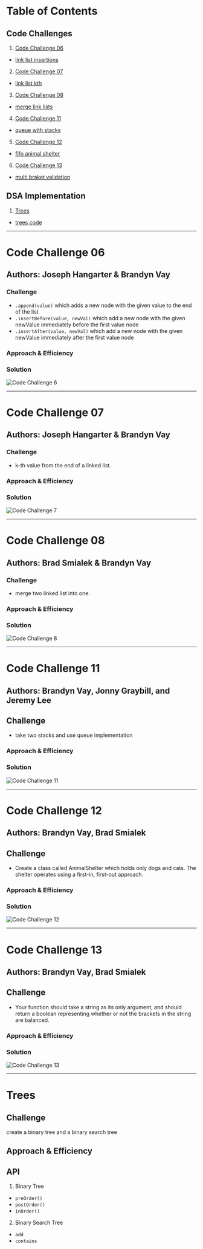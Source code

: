 # Table of Contents
## Code Challenges
1. [Code Challenge 06](#Code-Challenge-06)
  * [link list insertions](https://github.com/KlNGU/data-structures-and-algorithms/tree/master/code%20challenges/Data-Structures/linked-list)
2. [Code Challenge 07](#Code-Challenge-07)
  * [link list kth](https://github.com/KlNGU/data-structures-and-algorithms/tree/master/code%20challenges/Data-Structures/linked-list)
3. [Code Challenge 08](#Code-Challenge-08)
  * [merge link lists](https://github.com/KlNGU/data-structures-and-algorithms/blob/master/code%20challenges/Data-Structures/ll-merge/ll-merge.js)
4. [Code Challenge 11](#Code-Challenge-11)
  * [queue with stacks](https://github.com/KlNGU/data-structures-and-algorithms/blob/master/code%20challenges/queueWithStacks/queue-with-stacks.js)
5. [Code Challenge 12](#Code-Challenge-12)
  * [fifo animal shelter](https://github.com/KlNGU/data-structures-and-algorithms/blob/master/code%20challenges/fifoAnimalShelter/fifo-animal-shelter.js)
6. [Code Challenge 13](#Code-Challenge-13)
  * [multi braket validation](https://github.com/KlNGU/data-structures-and-algorithms/blob/master/code%20challenges/multiBracketValidation/multi-bracket-validation.js)
## DSA Implementation
1. [Trees](#trees)
  * [trees code](https://github.com/KlNGU/data-structures-and-algorithms/blob/master/data-structures/tree/tree.js)

---

# Code Challenge 06

## Authors: Joseph Hangarter & Brandyn Vay

### Challenge
* `.append(value)` which adds a new node with the given value to the end of the list
* `.insertBefore(value, newVal)` which add a new node with the given newValue immediately before the first value node
* `.insertAfter(value, newVal)` which add a new node with the given newValue immediately after the first value node

### Approach & Efficiency

### Solution
![Code Challenge 6](./assets/whiteboard-img/Code-Challenge-06.JPG)

---

# Code Challenge 07

## Authors: Joseph Hangarter & Brandyn Vay

### Challenge
* k-th value from the end of a linked list.

### Approach & Efficiency

### Solution
![Code Challenge 7](./assets/whiteboard-img/Code-Challenge-07.jpeg)

---

# Code Challenge 08

## Authors: Brad Smialek & Brandyn Vay

### Challenge
* merge two linked list into one.

### Approach & Efficiency

### Solution
![Code Challenge 8](./assets/whiteboard-img/Code-Challenge-08.JPG)

---

# Code Challenge 11

## Authors: Brandyn Vay, Jonny Graybill, and Jeremy Lee

## Challenge
  * take two stacks and use queue implementation
  
### Approach & Efficiency

### Solution
![Code Challenge 11](./assets/whiteboard-img/code-challenge-11.jpeg)

---

# Code Challenge 12

## Authors: Brandyn Vay, Brad Smialek

## Challenge
  * Create a class called AnimalShelter which holds only dogs and cats. The shelter operates using a first-in, first-out approach.
  
### Approach & Efficiency

### Solution
![Code Challenge 12](./assets/whiteboard-img/code-challenge-12.jpeg)

---

# Code Challenge 13

## Authors: Brandyn Vay, Brad Smialek

## Challenge
  * Your function should take a string as its only argument, and should return a boolean representing whether or not the brackets in the string are balanced.
  
### Approach & Efficiency

### Solution
![Code Challenge 13](./assets/whiteboard-img/code-challenge-13.jpeg)

---

# Trees

## Challenge
create a binary tree and a binary search tree

## Approach & Efficiency

## API
1. Binary Tree
  * `preOrder()`
  * `postOrder()`
  * `inOrder()`
2. Binary Search Tree
  * `add`
  * `contains`

